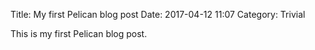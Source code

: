 Title: My first Pelican blog post
Date: 2017-04-12 11:07
Category: Trivial

This is my first Pelican blog post.
